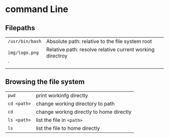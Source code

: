 # command Line

## Filepaths

|                |                                                          |                
|--------------- | -------------------------------------------------------- |
| `/usr/bin/bash`| Absolute path: relative to the file system root          |
| `ìmg/logo.png` | Relative path: resolve relative current working directroy|
| `


## Browsing the file system

|                  |                                                        |
| ---------------- | ------------------------------------------------------ |
| `pwd`            | print workinfg directly                                |
| `cd <path>`      | change working directory to path                       |
| `cd`             | change workng directly to home directly                |
| `ls <path>`      | list the file in `<path>`                              |
| `ls`             | list the file to home directly